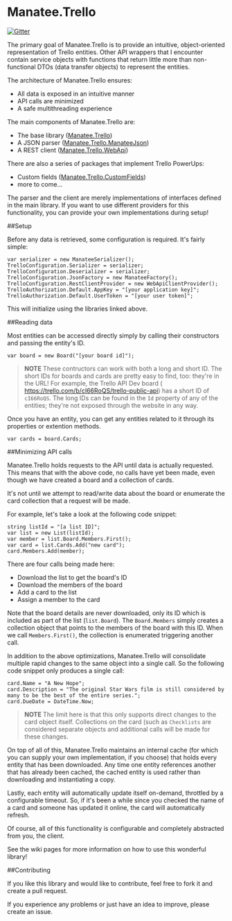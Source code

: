 # Manatee.Trello

[![Gitter](https://badges.gitter.im/gregsdennis/Manatee.Trello.svg)](https://gitter.im/gregsdennis/Manatee.Trello?utm_source=badge&utm_medium=badge&utm_campaign=pr-badge&utm_content=badge)

The primary goal of Manatee.Trello is to provide an intuitive, object-oriented representation of Trello entities.  Other API wrappers that I encounter contain service objects with functions that return little more than non-functional DTOs (data transfer objects) to represent the entities.

The architecture of Manatee.Trello ensures:

- All data is exposed in an intuitive manner
- API calls are minimized
- A safe multithreading experience

The main components of Manatee.Trello are:

- The base library ([Manatee.Trello](https://www.nuget.org/packages/Manatee.Trello/))
- A JSON parser ([Manatee.Trello.ManateeJson](https://www.nuget.org/packages/Manatee.Trello.ManateeJson/))
- A REST client ([Manatee.Trello.WebApi](https://www.nuget.org/packages/Manatee.Trello.WebApi/))

There are also a series of packages that implement Trello PowerUps:

- Custom fields ([Manatee.Trello.CustomFields](http://www.nuget.org/packages/Manatee.Trello.CustomFields/))
- more to come...

The parser and the client are merely implementations of interfaces defined in the main library.  If you want to use different providers for this functionality, you can provide your own implementations during setup!

##Setup

Before any data is retrieved, some configuration is required.  It's fairly simple:

    var serializer = new ManateeSerializer();
    TrelloConfiguration.Serializer = serializer;
    TrelloConfiguration.Deserializer = serializer;
    TrelloConfiguration.JsonFactory = new ManateeFactory();
    TrelloConfiguration.RestClientProvider = new WebApiClientProvider();
    TrelloAuthorization.Default.AppKey = "[your application key]";
    TrelloAuthorization.Default.UserToken = "[your user token]";

This will initialize using the libraries linked above.

##Reading data

Most entities can be accessed directly simply by calling their constructors and passing the entity's ID.

    var board = new Board("[your board id]");

>**NOTE** These contructors can work with both a long and short ID.  The short IDs for boards and cards are pretty easy to find, too: they're in the URL!  For example, the Trello API Dev board ( https://trello.com/b/cI66RoQS/trello-public-api) has a short ID of `cI66RoQS`.  The long IDs can be found in the `Id` property of any of the entities; they're not exposed through the website in any way.

Once you have an entity, you can get any entities related to it through its properties or extention methods.

    var cards = board.Cards;

##Minimizing API calls

Manatee.Trello holds requests to the API until data is actually requested.  This means that with the above code, no calls have yet been made, even though we have created a board and a collection of cards.

It's not until we attempt to read/write data about the board or enumerate the card collection that a request will be made.

For example, let's take a look at the following code snippet:

    string listId = "[a list ID]";
    var list = new List(listId);
    var member = list.Board.Members.First();
    var card = list.Cards.Add("new card");
    card.Members.Add(member);

There are four calls being made here:

- Download the list to get the board's ID
- Download the members of the board
- Add a card to the list
- Assign a member to the card

Note that the board details are never downloaded, only its ID which is included as part of the list (`list.Board`).  The `Board.Members` simply creates a collection object that points to the members of the board with this ID.  When we call `Members.First()`, the collection is enumerated triggering another call.

In addition to the above optimizations, Manatee.Trello will consolidate multiple rapid changes to the same object into a single call.  So the following code snippet only produces a single call:

    card.Name = "A New Hope";
    card.Description = "The original Star Wars film is still considered by many to be the best of the entire series.";
    card.DueDate = DateTime.Now;

>**NOTE** The limit here is that this only supports direct changes to the card object itself.  Collections on the card (such as `Checklists` are considered separate objects and additional calls will be made for these changes.

On top of all of this, Manatee.Trello maintains an internal cache (for which you can supply your own implementation, if you choose) that holds every entity that has been downloaded.  Any time one entity references another that has already been cached, the cached entity is used rather than downloading and instantiating a copy.

Lastly, each entity will automatically update itself on-demand, throttled by a configurable timeout.  So, if it's been a while since you checked the name of a card and someone has updated it online, the card will automatically refresh.

Of course, all of this functionality is configurable and completely abstracted from you, the client.

See the wiki pages for more information on how to use this wonderful library!

##Contributing

If you like this library and would like to contribute, feel free to fork it and create a pull request.

If you experience any problems or just have an idea to improve, please create an issue.

